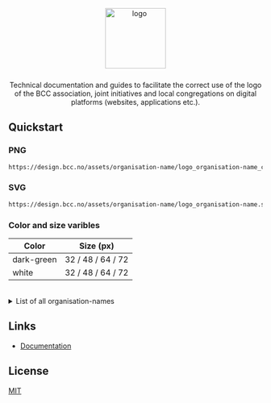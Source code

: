 <p align="center">
  <img alt="logo" src="https://fastly.jsdelivr.net/npm/@vant/assets/logo.png" width="120" height="120" style="margin-bottom: 10px;">
</p>
<p align="center">Technical documentation and guides to facilitate the correct use of the logo of the BCC association, joint initiatives and local congregations on digital platforms (websites, applications etc.).</p>

## Quickstart

### PNG

```bash
https://design.bcc.no/assets/organisation-name/logo_organisation-name_color_size.png
```
### SVG

```bash
https://design.bcc.no/assets/organisation-name/logo_organisation-name.svg
```

### Color and size varibles

| **Color** | **Size** (px) | 
| --- | --- |
| dark-green | 32 / 48 / 64 / 72 |
| white | 32 / 48 / 64 / 72 |
<br>

<details><summary>List of all organisation-names</summary><br>

> ### Organisations
>   
> - bcc-media
> - bcc-event
> - bcc-ateam
> - bcc-fund
> - bcc-music
> - bcc-facilities
<br>

> ### Member organisations
>
> - bcc-norway
> - bcc-germany
<br>
 
> ### Local churches
> 
> - bcc-bergen
> - bcc-drammen-sande
> - bcc-eiker
> - bcc-grenland
> - bcc-hallingdal
> - bcc-hamar
> - bcc-harstad
> - bcc-honefoss
> - bcc-molde
> - bcc-maaloy
> - bcc-oslo-og-follo
> - bcc-sandefjord
> - bcc-stavanger
> - bcc-stord
> - bcc-sorlandet
> - bcc-tonsberg
> - bcc-valdres
> - bcc-ostfold

</details>

## Links

- [Documentation](https://developer.bcc.no/bcc-design)

## License

[MIT](https://en.wikipedia.org/wiki/MIT_License)